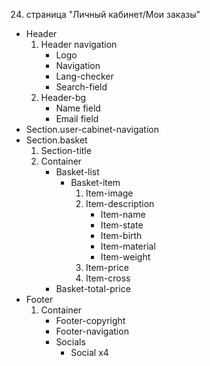24. страница "Личный кабинет/Мои заказы"
  * Header
    1. Header navigation
        * Logo 
        * Navigation
        * Lang-checker
        * Search-field
    2. Header-bg
        * Name field
        * Email field
  * Section.user-cabinet-navigation
  * Section.basket
      1. Section-title
      2. Container
          * Basket-list
              * Basket-item
                  1. Item-image
                  2. Item-description
                      * Item-name
                      * Item-state
                      * Item-birth
                      * Item-material
                      * Item-weight
                  3. Item-price
                  4. Item-cross
          * Basket-total-price
  * Footer
    1. Container
        * Footer-copyright
        * Footer-navigation
        * Socials
            * Social x4
